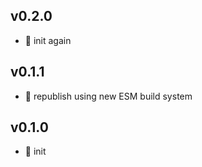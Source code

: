 ## v0.2.0

* 🐣 init again

## v0.1.1

* 🐞 republish using new ESM build system

## v0.1.0

* 🐣 init
